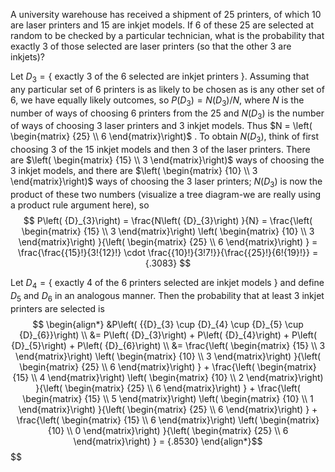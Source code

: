 
A university warehouse has received a shipment of 25 printers, of which 10 are laser printers and 15 are inkjet models. 
If 6 of these 25 are selected at random to be checked by a particular technician, what is the probability that exactly 3 of those selected are laser printers (so that the other 3 are inkjets)?

Let ${D}_{3} = \{$ exactly 3 of the 6 selected are inkjet printers $\}$. 
Assuming that any particular set of 6 printers is as likely to be chosen as is any other set of 6, we have equally likely outcomes, so $P\left( {D}_{3}\right) = N\left( {D}_{3}\right) /N$, where $N$ is the number of ways of choosing 6 printers from the 25 and $N\left( {D}_{3}\right)$ is the number of ways of choosing 3 laser
printers and 3 inkjet models. 
Thus
$N = \left( \begin{matrix} {25} \\ 6 \end{matrix}\right)$ . 
To obtain $N\left( {D}_{3}\right)$, think of first choosing 3 of the 15 inkjet
models and then 3 of the laser printers. 
There are $\left( \begin{matrix} {15} \\ 3 \end{matrix}\right)$ ways of choosing the 3 inkjet models, and there are $\left( \begin{matrix} {10} \\ 3 \end{matrix}\right)$ ways of choosing the 3 laser printers; 
$N\left( {D}_{3}\right)$ is now the product of these two numbers (visualize a tree diagram-we are really using a product rule argument here), so $$
P\left( {D}_{3}\right) = \frac{N\left( {D}_{3}\right) }{N} = \frac{\left( \begin{matrix} {15} \\ 3 \end{matrix}\right) \left( \begin{matrix} {10} \\ 3 \end{matrix}\right) }{\left( \begin{matrix} {25} \\ 6 \end{matrix}\right) } = \frac{\frac{{15}!}{3!{12}!} \cdot \frac{{10}!}{3!7!}}{\frac{{25}!}{6!{19}!}} = {.3083}
$$

Let ${D}_{4} = \{$ exactly 4 of the 6 printers selected are inkjet
models $\}$ and define ${D}_{5}$ and ${D}_{6}$ in an analogous manner. 
Then the probability that at least 3 inkjet printers are selected is 
$$
\begin{align*}
&P\left( {{D}_{3} \cup {D}_{4} \cup {D}_{5} \cup {D}_{6}}\right) \\
&= P\left( {D}_{3}\right) + P\left( {D}_{4}\right) + P\left( {D}_{5}\right) + P\left( {D}_{6}\right) \\
&= \frac{\left( \begin{matrix} {15} \\ 3 \end{matrix}\right) \left( \begin{matrix} {10} \\ 3 \end{matrix}\right) }{\left( \begin{matrix} {25} \\ 6 \end{matrix}\right) } + \frac{\left( \begin{matrix} {15} \\ 4 \end{matrix}\right) \left( \begin{matrix} {10} \\ 2 \end{matrix}\right) }{\left( \begin{matrix} {25} \\ 6 \end{matrix}\right) } + \frac{\left( \begin{matrix} {15} \\ 5 \end{matrix}\right) \left( \begin{matrix} {10} \\ 1 \end{matrix}\right) }{\left( \begin{matrix} {25} \\ 6 \end{matrix}\right) } + \frac{\left( \begin{matrix} {15} \\ 6 \end{matrix}\right) \left( \begin{matrix} {10} \\ 0 \end{matrix}\right) }{\left( \begin{matrix} {25} \\ 6 \end{matrix}\right) } = {.8530}
\end{align*}$$
$$